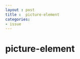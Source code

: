 ```yaml
---
layout : post
title :  picture-element
categories: 
- issue
---
```




# picture-element










 




